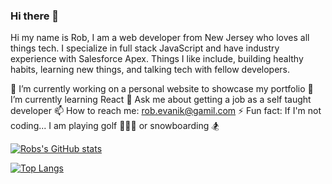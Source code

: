 ### Hi there 👋

Hi my name is Rob, I am a web developer from New Jersey who loves all things tech. I specialize in full stack JavaScript and have industry experience with Salesforce Apex.  Things I like include, building healthy habits, learning new things, and talking tech with fellow developers. 

🔭 I’m currently working on a personal website to showcase my portfolio
🌱 I’m currently learning React
💬 Ask me about getting a job as a self taught developer
📫 How to reach me: rob.evanik@gamil.com
⚡ Fun fact: If I'm not coding... I am playing golf 🏌🏼‍♂️ or snowboarding 🏂

[![Robs's GitHub stats](https://github-readme-stats.vercel.app/api?username=robjameva&show_icons=true&theme=tokyonight)](https://github.com/robjameva/github-readme-stats)

[![Top Langs](https://github-readme-stats.vercel.app/api/top-langs/?username=robjameva&layout=compact&theme=tokyonight)](https://github.com/robjameva/github-readme-stats)

<!--
**robjameva/robjameva** is a ✨ _special_ ✨ repository because its `README.md` (this file) appears on your GitHub profile.

Here are some ideas to get you started:
- 👯 I’m looking to collaborate on ...
- 🤔 I’m looking for help with ...

-->
